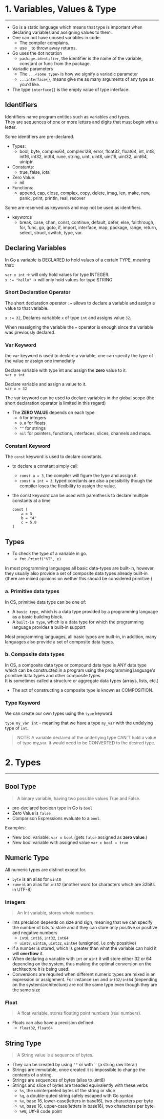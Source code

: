 # 1. Variables, Values & Type
---
- Go is a static language which means that type is important when declaring variables and assigning values to them. 
- One can not have unused variables in code.
    - The compiler complains.
    - use `_` to throw away returns.
- Go uses the dot notation
    - `package.identifier`, the identifier is the name of the variable, constant or func from the package.
- Variadic parameters
    - The `...<some type>` is how we signify a variadic parameter
    - `...interface{}`, means give me as many arguments of any type as you'd like.
- The type `interface{}` is the empty value of type interface.

## Identifiers

Identifiers name program entities such as variables and types.</br>
They are sequences of one or more letters and digits that must begin with a letter.

Some identifiers are pre-declared.
- Types:
    - bool, byte, complex64, complex128, error, float32, float64, int, int8, int16, int32, int64, rune, string, uint, uint8, uint16, uint32, uint64, uintptr
- Constants:
    - true, false, iota
- Zero Value:
    - nil
- Functions:
    - append, cap, close, complex, copy, delete, imag, len, make, new, panic, print, println, real, recover

Some are reserved as keywords and may not be used as identifiers.
- keywords
    - break, case, chan, const, continue, default, defer, else, fallthrough, for, func, go, goto, if, import, interface, map, package, range, return, select, struct, switch, type, var.

## Declaring Variables

In Go a variable is DECLARED to hold values of a certain TYPE, meaning that:

`var x int` -> will only hold values for type INTEGER. </br>
`x := "hello"` -> will only hold values for type STRING

### Short Declaration Operator

The short declaration operator `:=` allows to declare a variable and assign a value to that variable.

`x := 32`, Declares variabble `x` of type `int` and assigns value `32`.

When reassigning the variable the `=` operator is enough since the variable was previously declared.

### Var Keyword

the `var` keyword is used to declare a variable, one can specify the type of the value or assign one immediatly

Declare variable with type int and assign the **zero** value to it.</br>
`var x int` </br>

Declare variable and assign a value to it.</br>
`var x = 32`

The var keyword can be used to declare variables in the global scope (the short declaration operator is limited in this regard)

- The **ZERO VALUE** depends on each type
    - `0` for integers
    - `0.0` for floats
    - `""` for strings
    - `nil` for pointers, functions, interfaces, slices, channels and maps.

### Constant Keyword

The `const` keyword is used to declare constants.

- to declare a constant simply call: 
    - `const a = 3`, the compiler will figure the type and assign it.
    - `const a int = 3`, typed constants are also a possibility though the compiler loses the flexibility to assign the value.
- the const keyword can be used with parenthesis to declare multiple constants at a time

    ```
    const (
        a = 3
        b = "4"
        c = 5.0
    )
    ```
## Types

- To check the type of a variable in go.
    - `fmt.Printf("%T", x)`

In most programming languages all basic data-types are built-in, however, they usually also provide a set of composite data types already built-in. (there are mixed opinions on wether this should be considered primitive.)

### a. Primitive data types

In CS, primitive data type can be one of:
- A `basic type`, which is a data type provided by a programming language as a basic building block.
- A `built-in type`, which is a data type for which the programming language provides a built-in support

Most programming languages, all basic types are built-in, in addition, many languages also provide a set of composite data types.

### b. Composite data types

In CS, a composite data type or compound data type is ANY data type which can be constructed in a program using the programming language's primitive data types and other composite types. </br>
It is sometimes called a structure or aggregate data types (arrays, lists, etc.)

- The act of constructing a composite type is known as COMPOSITION.

### Type Keyword

We can create our own types using the `type` keyword

`type my_var int` - meaning that we have a type `my_var` with the undelying type of `int`.

>NOTE: A variable declared of the underlying type CAN'T hold a value of type my_var. It would need to be CONVERTED to the desired type.

# 2. Types
---

## Bool Type

> A binary variable, having two possible values True and False.

- pre-declared boolean type in Go is `bool`
- Zero Value is `false`
- Comparison Expressions evaluate to a `bool`.

Examples:
- New bool variable: `var x bool` (gets `false` assigned as **zero value**.)
- New bool variable with assigned value `var x bool = true`

## Numeric Type

All numeric types are distinct except for.
- `byte` is an alias for `uint8`
- `rune` is an alias for `int32` (another word for characters which are 32bits in UTF-8)

### Integers

> An Int variable, stores whole numbers.

- Ints precision depends on size and sign, meaning that we can specify the number of bits to store and if they can store only positive or positive and negative numbers
    - `int8`, `int16`, `int32`, `int64`
    - `uint8`, `uint16`, `uint32`, `uint64` (unsigned, i.e only possitive)
- if a number is stored, which is greater than what the variable can hold it will **overflow** it.
- When declaring a variable with `int` or `uint` it will store either 32 or 64 depending on the system, thus making the optimal conversion on the architecture it is being used.
- Conversions are required when different numeric types are mixed in an expression or assignment. For instance `int` and `int32/int64` (depending on the system/architecture) are not the same type even though they are the same size


### Float

> A float variable, stores floating point numbers (real numbers).

- Floats can also have a precision defined.
    - `float32`, `float64`

## String Type

> A String value is a sequence of bytes.

- They can be created by using `""` or with `` (a string raw literal) 
- Strings are immutable, once created it is impossible to change the contents of a string.
- Strings are sequences of bytes (alias to uint8)
- Strings and slice of bytes are treaded equivalently with these verbs
    - `%s`, the uninterpreted bytes of the string or slice
    - `%q`, a double-quted string safely escaped with Go syntax
    - `%x`, base 16, lower-case(letters in base16), two characters per byte
    - `%X`, base 16, upper-case(letters in base16), two characters per byte
    - `%#U`, Utf-8 code point